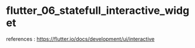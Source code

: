 # flutter_06_statefull_interactive_widget

references : https://flutter.io/docs/development/ui/interactive
